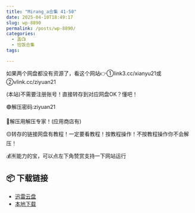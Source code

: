 ```yaml
---
title: "Mirang_a合集 41-50"
date: 2025-04-10T18:49:17
slug: wp-8890
permalink: /posts/wp-8890/
categories:
  - 盖📺
  - 恰饭合集
tags:

---
```


如果两个网盘都没有资源了，看这个网站👉①link3.cc/xianyu21或②vlink.cc/ziyuan21

(本站)不需要注册账号！直接转存到对应网盘OK？懂吧！

🟢解压密码:ziyuan21

🔵解压用解压专家！(应用商店有)

🟡转存的链接网盘有教程！一定要看教程！按教程操作！不按教程操作你不会解压！

💰🈶能力的宝，可以点左下角赞赏支持一下网站运行

## 📦 下载链接
- [迅雷云盘](https://blziyuan21.com/pay-download/8890?key=d697c05ecb&down_id=0)
- [本地下载](https://blziyuan21.com/pay-download/8890?key=d697c05ecb&down_id=1)

